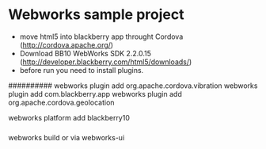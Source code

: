 Webworks sample project
====
- move html5 into blackberry app throught Cordova (http://cordova.apache.org/)
- Download BB10 WebWorks SDK 2.2.0.15 (http://developer.blackberry.com/html5/downloads/)
- before run you need to install plugins.


##########
webworks plugin add org.apache.cordova.vibration
webworks plugin add com.blackberry.app
webworks plugin add org.apache.cordova.geolocation

webworks platform add blackberry10


### 
webworks build
or via webworks-ui

